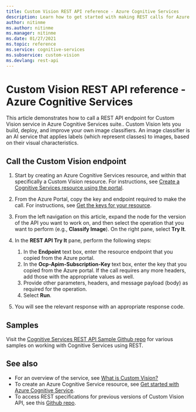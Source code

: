 ```yaml
---
title: Custom Vision REST API reference - Azure Cognitive Services
description: Learn how to get started with making REST calls for Azure Cognitive Services Custom Vision API
author: nitinme
ms.author: nitinme
ms.manager: nitinme
ms.date: 01/27/2021
ms.topic: reference
ms.service: cognitive-services
ms.subservice: custom-vision
ms.devlang: rest-api
---
```


# Custom Vision REST API reference - Azure Cognitive Services

This article demonstrates how to call a REST API endpoint for Custom Vision service in Azure Cognitive Services suite.. Custom Vision lets you build, deploy, and improve your own image classifiers. An image classifier is an AI service that applies labels (which represent classes) to images, based on their visual characteristics.

## Call the Custom Vision endpoint

1. Start by creating an Azure Cognitive Services resource, and within that specifically a Custom Vision resource. For instructions, see [Create a Cognitive Services resource using the portal](/azure/cognitive-services/cognitive-services-apis-create-account).
1. From the Azure Portal, copy the key and endpoint required to make the call. For instructions, see [Get the keys for your resource](/azure/cognitive-services/cognitive-services-apis-create-account#get-the-keys-for-your-resource).
1. From the left navigation on this article, expand the node for the version of the API you want to work on, and then select the operation that you want to perform (e.g., **Classify Image**). On the right pane, select **Try It**.
1. In the **REST API Try It** pane, perform the following steps:

    1. In the **Endpoint** text box, enter the resource endpoint that you copied from the Azure portal.
    1. In the **Ocp-Apim-Subscription-Key** text box, enter the key that you copied from the Azure portal. If the call requires any more headers, add those with the appropriate values as well.
    1. Provide other parameters, headers, and message payload (body) as required for the operation.
    1. Select **Run**.
1. You will see the relevant response with an appropriate response code.

## Samples
Visit the [Cognitive Services REST API Sample Github repo](https://github.com/Azure-Samples/cognitive-services-REST-api-samples) for various samples on working with Cognitive Services using REST.


## See also

- For an overview of the service, see [What is Custom Vision?](/azure/cognitive-services/custom-vision-service/overview)
- To create an Azure Cognitive Service resource, see [Get started with Azure Cognitive Service](/azure/cognitive-services/cognitive-services-apis-create-account).
- To access REST specifications for previous versions of Custom Vision API, see this [Github repo](https://github.com/Azure/azure-rest-api-specs/tree/main/specification/cognitiveservices/data-plane/CustomVision).